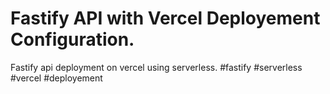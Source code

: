 # Fastify API with Vercel Deployement Configuration.
Fastify api deployment on vercel using serverless. #fastify #serverless #vercel #deployement
